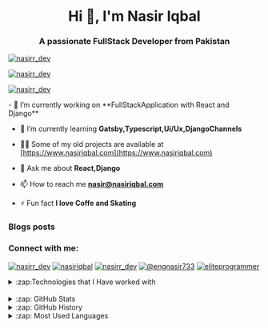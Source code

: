 <h1 align="center">Hi 👋, I'm Nasir Iqbal</h1>
<h3 align="center">A passionate FullStack Developer from Pakistan</h3>



<p align="left"> <a href="https://twitter.com/nasirr_dev" target="blank"><img src="https://img.shields.io/twitter/follow/nasirr_dev?logo=twitter&style=for-the-badge" alt="nasirr_dev" /></a> </p>
<p align="left"> <a href="https://www.instagram.com/nasirr_dev/" target="blank"><img src="https://img.shields.io/badge/Instagram-E4405F?style=for-the-badge&logo=instagram&logoColor=white" alt="nasirr_dev" /></a> </p>

<p align="left"> <a href="https://www.youtube.com/channel/UCdQyUbV_AbH9ktgBmCNtLrg" target="blank"><img src="https://img.shields.io/youtube/views/n05KN38jNxU?logo=youtube&style=for-the-badge" alt="nasirr_dev" /></a> </p>
- 🔭 I’m currently working on **FullStackApplication with React and Django**

- 🌱 I’m currently learning **Gatsby,Typescript,Ui/Ux,DjangoChannels**

- 👨‍💻 Some of my old projects are available at [https://www.nasiriqbal.com](https://www.nasiriqbal.com)

- 💬 Ask me about **React,Django**

- 📫 How to reach me **nasir@nasiriqbal.com**

- ⚡ Fun fact **I love Coffe and Skating**

### Blogs posts
<!-- BLOG-POST-LIST:START -->
<!-- BLOG-POST-LIST:END -->

<h3 align="left">Connect with me:</h3>
<p align="left">
<a href="https://twitter.com/nasirr_dev" target="blank"><img align="center" src="https://www.flaticon.com/svg/static/icons/svg/733/733579.svg" alt="nasirr_dev" height="30" width="40" /></a>
<a href="https://www.facebook.com/profile.php?id=100015388060314" target="blank"><img align="center" src="https://www.flaticon.com/svg/static/icons/svg/124/124010.svg" alt="nasiriqbal" height="30" width="40" /></a>
<a href="https://instagram.com/nasirr_dev" target="blank"><img align="center" src="https://www.flaticon.com/svg/static/icons/svg/1409/1409946.svg" alt="nasirr_dev" height="30" width="40" /></a>
<a href="https://medium.com/@engnasir733" target="blank"><img align="center" src="https://www.flaticon.com/svg/static/icons/svg/2111/2111502.svg" alt="@engnasir733" height="30" width="40" /></a>
<a href="https://www.youtube.com/c/eliteprogrammer" target="blank"><img align="center" src="https://www.flaticon.com/svg/static/icons/svg/1384/1384060.svg" alt="eliteprogrammer" height="30" width="40" /></a>
</p>
<div>

<details>
    <summary>:zap:Technologies that I Have worked with </summary>
<p align="left"> <a href="https://aws.amazon.com" target="_blank"> <img src="https://raw.githubusercontent.com/devicons/devicon/master/icons/amazonwebservices/amazonwebservices-original-wordmark.svg" alt="aws" width="40" height="40"/> </a> <a href="https://babeljs.io/" target="_blank"> <img src="https://www.vectorlogo.zone/logos/babeljs/babeljs-icon.svg" alt="babel" width="40" height="40"/> </a> <a href="https://getbootstrap.com" target="_blank"> <img src="https://raw.githubusercontent.com/devicons/devicon/master/icons/bootstrap/bootstrap-plain-wordmark.svg" alt="bootstrap" width="40" height="40"/> </a> <a href="https://www.w3schools.com/css/" target="_blank"> <img src="https://raw.githubusercontent.com/devicons/devicon/master/icons/css3/css3-original-wordmark.svg" alt="css3" width="40" height="40"/> </a> <a href="https://www.djangoproject.com/" target="_blank"> <img src="https://raw.githubusercontent.com/devicons/devicon/master/icons/django/django-original.svg" alt="django" width="40" height="40"/> </a> <a href="https://www.docker.com/" target="_blank"> <img src="https://raw.githubusercontent.com/devicons/devicon/master/icons/docker/docker-original-wordmark.svg" alt="docker" width="40" height="40"/> </a> <a href="https://expressjs.com" target="_blank"> <img src="https://raw.githubusercontent.com/devicons/devicon/master/icons/express/express-original-wordmark.svg" alt="express" width="40" height="40"/> </a> <a href="https://www.figma.com/" target="_blank"> <img src="https://www.vectorlogo.zone/logos/figma/figma-icon.svg" alt="figma" width="40" height="40"/> </a> <a href="https://firebase.google.com/" target="_blank"> <img src="https://www.vectorlogo.zone/logos/firebase/firebase-icon.svg" alt="firebase" width="40" height="40"/> </a> <a href="https://www.gatsbyjs.com/" target="_blank"> <img src="https://www.vectorlogo.zone/logos/gatsbyjs/gatsbyjs-icon.svg" alt="gatsby" width="40" height="40"/> </a> <a href="https://git-scm.com/" target="_blank"> <img src="https://www.vectorlogo.zone/logos/git-scm/git-scm-icon.svg" alt="git" width="40" height="40"/> </a> <a href="https://graphql.org" target="_blank"> <img src="https://www.vectorlogo.zone/logos/graphql/graphql-icon.svg" alt="graphql" width="40" height="40"/> </a> <a href="https://gulpjs.com" target="_blank"> <img src="https://raw.githubusercontent.com/devicons/devicon/master/icons/gulp/gulp-plain.svg" alt="gulp" width="40" height="40"/> </a> <a href="https://heroku.com" target="_blank"> <img src="https://www.vectorlogo.zone/logos/heroku/heroku-icon.svg" alt="heroku" width="40" height="40"/> </a> <a href="https://www.w3.org/html/" target="_blank"> <img src="https://raw.githubusercontent.com/devicons/devicon/master/icons/html5/html5-original-wordmark.svg" alt="html5" width="40" height="40"/> </a> <a href="https://developer.mozilla.org/en-US/docs/Web/JavaScript" target="_blank"> <img src="https://raw.githubusercontent.com/devicons/devicon/master/icons/javascript/javascript-original.svg" alt="javascript" width="40" height="40"/> </a> <a href="https://jestjs.io" target="_blank"> <img src="https://www.vectorlogo.zone/logos/jestjsio/jestjsio-icon.svg" alt="jest" width="40" height="40"/> </a> <a href="https://www.linux.org/" target="_blank"> <img src="https://raw.githubusercontent.com/devicons/devicon/master/icons/linux/linux-original.svg" alt="linux" width="40" height="40"/> </a> <a href="https://materializecss.com/" target="_blank"> <img src="https://raw.githubusercontent.com/prplx/svg-logos/5585531d45d294869c4eaab4d7cf2e9c167710a9/svg/materialize.svg" alt="materialize" width="40" height="40"/> </a> <a href="https://www.mongodb.com/" target="_blank"> <img src="https://raw.githubusercontent.com/devicons/devicon/master/icons/mongodb/mongodb-original-wordmark.svg" alt="mongodb" width="40" height="40"/> </a> <a href="https://nextjs.org/" target="_blank"> <img src="https://cdn.worldvectorlogo.com/logos/nextjs-3.svg" alt="nextjs" width="40" height="40"/> </a> <a href="https://nodejs.org" target="_blank"> <img src="https://raw.githubusercontent.com/devicons/devicon/master/icons/nodejs/nodejs-original-wordmark.svg" alt="nodejs" width="40" height="40"/> </a> <a href="https://www.postgresql.org" target="_blank"> <img src="https://raw.githubusercontent.com/devicons/devicon/master/icons/postgresql/postgresql-original-wordmark.svg" alt="postgresql" width="40" height="40"/> </a> <a href="https://postman.com" target="_blank"> <img src="https://www.vectorlogo.zone/logos/getpostman/getpostman-icon.svg" alt="postman" width="40" height="40"/> </a> <a href="https://pugjs.org" target="_blank"> <img src="https://cdn.worldvectorlogo.com/logos/pug.svg" alt="pug" width="40" height="40"/> </a> <a href="https://www.python.org" target="_blank"> <img src="https://raw.githubusercontent.com/devicons/devicon/master/icons/python/python-original.svg" alt="python" width="40" height="40"/> </a> <a href="https://reactjs.org/" target="_blank"> <img src="https://raw.githubusercontent.com/devicons/devicon/master/icons/react/react-original-wordmark.svg" alt="react" width="40" height="40"/> </a> <a href="https://redux.js.org" target="_blank"> <img src="https://raw.githubusercontent.com/devicons/devicon/master/icons/redux/redux-original.svg" alt="redux" width="40" height="40"/> </a> <a href="https://sass-lang.com" target="_blank"> <img src="https://raw.githubusercontent.com/devicons/devicon/master/icons/sass/sass-original.svg" alt="sass" width="40" height="40"/> </a> <a href="https://www.selenium.dev" target="_blank"> <img src="https://raw.githubusercontent.com/detain/svg-logos/780f25886640cef088af994181646db2f6b1a3f8/svg/selenium-logo.svg" alt="selenium" width="40" height="40"/> </a> <a href="https://www.sqlite.org/" target="_blank"> <img src="https://www.vectorlogo.zone/logos/sqlite/sqlite-icon.svg" alt="sqlite" width="40" height="40"/> </a> <a href="https://tailwindcss.com/" target="_blank"> <img src="https://www.vectorlogo.zone/logos/tailwindcss/tailwindcss-icon.svg" alt="tailwind" width="40" height="40"/> </a> <a href="https://www.tensorflow.org" target="_blank"> <img src="https://www.vectorlogo.zone/logos/tensorflow/tensorflow-icon.svg" alt="tensorflow" width="40" height="40"/> </a> <a href="https://www.typescriptlang.org/" target="_blank"> <img src="https://raw.githubusercontent.com/devicons/devicon/master/icons/typescript/typescript-original.svg" alt="typescript" width="40" height="40"/> </a> <a href="https://www.adobe.com/products/xd.html" target="_blank"> <img src="https://cdn.worldvectorlogo.com/logos/adobe-xd.svg" alt="xd" width="40" height="40"/> </a> </p>
  </details>
  </div>
<br>
<div>
<details>
  <summary>:zap: GitHub Stats</summary>

  <img align="left" alt="codeSTACKr's GitHub Stats" src="https://github-readme-stats.codestackr.vercel.app/api?username=nasir733&show_icons=true&hide_border=true&dummy=12342837498172034987921837549837298579283475972034987598270198579483720485792837450892437955555555555555555575594827508324758239048570923874589723907458924759872349875024357293485702348570432759348275084379857420874532054872984750239847529348750293847502394857203495879287345928375402398475892735083798475029834759827340587234958729p394587023845702389475028375028739847357203948750293847502983745029875029873049587209384750293847502934750203948572934875203984579283475" />

</details>
</div>
<div>
<details>
  <summary>:zap: GitHub History</summary>
  <p><img align="center" src="https://github-readme-streak-stats.herokuapp.com/?user=nasir733&dummy=123aklsdjf;;;jffffffffffffffffffffffffffffffffffffffffffffffffffffffffffffffffffffffffffffffffffffffffffffffffffffffffffffffffffffflsdkjf;askldjfliasjdfpijaslidkjf;akjsdl;fkj;asdjfoiasjdfoajsefkjsdaijfokawjejoskajflkdsjoasdjlkjdsjawoejlisdjaoejwkidjfiasfoajseoifjowiajfoiasj;ejoijfiajwefjaoipfjiosajfojwiosfoisjfoajwoisjaofjaoijpsoiajfoiajsoijfoiajfowaijfoisjaoijfowiajoiefjjaoifjsoijfpaojoajpeoajoaeijwfjoeiajwseofjpaoijfoeajpaoiefjoiaejfpaoewijfoiaejfpaowiefjasoeijfawoeifjawoeijfioejfpaoiwejfoiajwifjaoiwejf" alt="nasir733" /></p>

</details>
</div>
<div>
<details>
  <summary>:zap: Most Used Languages</summary>

<p><img align="left" src="https://github-readme-stats.vercel.app/api/top-langs?username=nasir733&show_icons=true&locale=en&layout=compact&dummy=1234283402938409820394809283409820938409283097502937092834897543982579387459348572394753984578345364987529847503984759847208579384750298452983475387495723984579837495287987349582794875928364398275320958472398579238472430948572394857043298579238475029834759834725098732495870293847582347592837459872034985729387450289374598473205987329487598273495873209847592873495872394857234895743298579238702983749872345lfdknaflslkjdf;skdflakjsd;fkjoijafoejf;sdjaofkjas;dkfjlisdjlvfkjsd;aljvlksjdlfkjna;skdjfijwe;iajflsdja;lkfwiaje;fijaslijfeija;ijsdijfoeijf;aijfwisjefljsljdfliasje;fijawiejf;aowisejfljswao;ije;iojf;ajseoijf;oijesawifj;aiijwfliesjdf;liajefj;saijefiajflisjdliefja;foiejfljesdalfkjeoiajef;oisjefa;oijwoefjsjaifj;disajfoweijlfkja;osiejf;oawijefajswieofjlsijeafeoaj;wseoifjoawisjeofjoasijeofjaowisjef;esdj" alt="nasir733" /></p>
</details>
</div>
